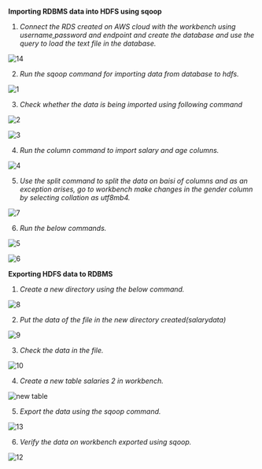 **Importing RDBMS data into HDFS using sqoop**

1. *Connect the RDS created on AWS cloud with the workbench using username,password and endpoint and create the database and use the query to load the text file in the database.*

![14](https://user-images.githubusercontent.com/44541800/86369158-adcbf880-bc9b-11ea-95ee-7146ff5d9083.png)


2. *Run the sqoop command for importing data from database to hdfs.*

![1](https://user-images.githubusercontent.com/44541800/86369269-d05e1180-bc9b-11ea-9c25-ad2a9c5502fb.png)


3. *Check whether the data is being imported using following command*

![2](https://user-images.githubusercontent.com/44541800/86369396-03a0a080-bc9c-11ea-8cd0-4539d775d28a.png)

![3](https://user-images.githubusercontent.com/44541800/86369347-ee2b7680-bc9b-11ea-8861-87189d516dc3.png)



4. *Run the column command to import salary and age columns.*

![4](https://user-images.githubusercontent.com/44541800/86369676-6bef8200-bc9c-11ea-8595-87b2c47879ea.png)



5. *Use the split command to split the data on baisi of columns and as an exception arises,  go to workbench make changes in the gender column by selecting collation as utf8mb4.*

![7](https://user-images.githubusercontent.com/44541800/86369746-7d388e80-bc9c-11ea-8709-2f4a083353bf.png)




6. *Run the below commands.*

![5](https://user-images.githubusercontent.com/44541800/86369687-6f830900-bc9c-11ea-9678-e6dac268b400.png)


![6](https://user-images.githubusercontent.com/44541800/86369741-7ad63480-bc9c-11ea-8f6f-f54f3aa32a15.png)




**Exporting HDFS data to RDBMS**

1. *Create a new directory using the below command.*

![8](https://user-images.githubusercontent.com/44541800/86369756-80cc1580-bc9c-11ea-9c26-9b82dfaa4e25.png)



2. *Put the data of the file in the new directory created(salarydata)*

![9](https://user-images.githubusercontent.com/44541800/86369779-86c1f680-bc9c-11ea-96c7-fdbda6d5203b.png)


3. *Check the data in the file.*

![10](https://user-images.githubusercontent.com/44541800/86369783-888bba00-bc9c-11ea-8025-596656e22d2f.png)


4. *Create a new table salaries 2 in workbench.*

![new table](https://user-images.githubusercontent.com/44541800/86375443-4d40b980-bca3-11ea-9060-efee6b382df1.png)



5. *Export the data using the sqoop command.*

![13](https://user-images.githubusercontent.com/44541800/86369803-8d506e00-bc9c-11ea-96e6-3c36ae287b5c.png)





6. *Verify the data on workbench exported using sqoop.*

![12](https://user-images.githubusercontent.com/44541800/86369796-8c1f4100-bc9c-11ea-93b7-1cca9c2f1d06.png)


